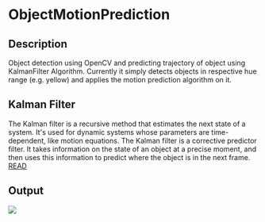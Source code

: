 # ObjectMotionPrediction
## Description
Object detection using OpenCV and predicting trajectory of object using KalmanFilter Algorithm.
Currently it simply detects objects in respective hue range (e.g. yellow) and applies the motion prediction algorithm on it.

## Kalman Filter
The Kalman filter is a recursive method that estimates the next state of a system. It's used for dynamic systems whose parameters are time-dependent, like motion equations. 
The Kalman filter is a corrective predictor filter. It takes information on the state of an object at a precise moment, and then uses this information to predict where the object is in the next frame. 
[READ](https://www.sciencedirect.com/science/article/abs/pii/S0923596519302395#:~:text=Kalman%20filter%20is%20a%20recursive,prediction%20in%20a%20frame%20sequence.)

## Output
![](Assets/motionPrediction.gif)
